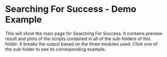 Searching For Success - Demo Example
====================================

This will show the main page for Searching For Success. It contains preview
result and plots of the scripts contained in all of the sub-folders of this folder.
It breaks the output based on the three modules used. Click one of the sub-folder
to see its corresponding example.

